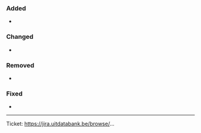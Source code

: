 ### Added

-

### Changed

-

### Removed

-

### Fixed

-

---

Ticket: https://jira.uitdatabank.be/browse/...
